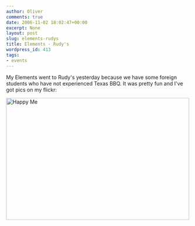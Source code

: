 ```yaml
---
author: Oliver
comments: true
date: 2006-11-02 18:02:47+00:00
excerpt: None
layout: post
slug: elements-rudys
title: Elements - Rudy's
wordpress_id: 413
tags:
- events
---
```


My Elements went to Rudy's yesterday because we have some foreign students who have not experienced Texas BBQ.  It was pretty fun and I've got pics on my flickr:

<a href="http://www.flickr.com/photos/owiber/286928048/" title="Photo Sharing"><img src="http://static.flickr.com/116/286928048_15c1a3a032.jpg" width="500" height="333" alt="Happy Me" /></a>